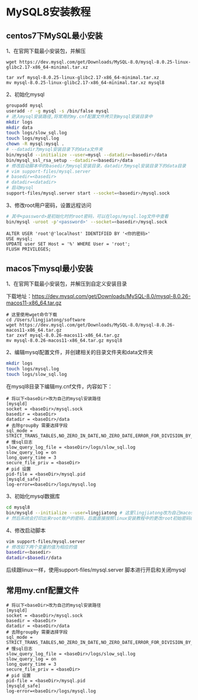# MySQL8安装教程

## centos7下MySQL最小安装

1、在官网下载最小安装包，并解压

```shell
wget https://dev.mysql.com/get/Downloads/MySQL-8.0/mysql-8.0.25-linux-glibc2.17-x86_64-minimal.tar.xz

tar xvf mysql-8.0.25-linux-glibc2.17-x86_64-minimal.tar.xz
mv mysql-8.0.25-linux-glibc2.17-x86_64-minimal.tar.xz mysql8
```

2、初始化mysql

```bash
groupadd mysql
useradd -r -g mysql -s /bin/false mysql
# 进入mysql安装路径,将常用的my.cnf配置文件拷贝到mysql安装目录中
mkdir logs
mkdir data
touch logs/slow_sql.log
touch logs/mysql.log
chown -R mysql:mysql .
# --datadir为mysql安装目录下的data文件夹
bin/mysqld --initialize --user=mysql --datadir=<basedir>/data
bin/mysql_ssl_rsa_setup --datadir=<basedir>/data
# 修改启动脚本中的basedir为mysql安装目录，datadir为mysql安装目录下的data目录
# vim support-files/mysql.server
# basedir=<basedir>
# datadir=<datadir>
# 启动mysql
support-files/mysql.server start --socket=<basedir>/mysql.sock
```

3、修改root用户密码，设置远程访问

```bash
# 其中<password>是初始化时的root密码，可以在logs/mysql.log文件中查看
bin/mysql -uroot -p'<password>' --socket=<basedir>/mysql.sock
```

```mysql
ALTER USER 'root'@'localhost' IDENTIFIED BY '<你的密码>'
USE mysql;
UPDATE user SET Host = '%' WHERE User = 'root';
FLUSH PRIVILEGES;
```

## macos下mysql最小安装

1、在官网下载最小安装包，并解压到自定义安装目录

下载地址：https://dev.mysql.com/get/Downloads/MySQL-8.0/mysql-8.0.26-macos11-x86_64.tar.gz

```shell
# 这里使用wget命令下载
cd /Users/lingjiatong/software
wget https://dev.mysql.com/get/Downloads/MySQL-8.0/mysql-8.0.26-macos11-x86_64.tar.gz
tar zxvf mysql-8.0.26-macos11-x86_64.tar.gz
mv mysql-8.0.26-macos11-x86_64.tar.gz mysql8
```

2、编辑mysql配置文件，并创建相关的目录文件夹和data文件夹

```bash
mkdir logs
touch logs/mysql.log
touch logs/slow_sql.log
```

在mysql8目录下编辑my.cnf文件，内容如下：

```mysql
# 将以下<baseDir>改为自己的mysql安装路径
[mysqld]
socket = <baseDir>/mysql.sock
basedir = <baseDir>
datadir = <baseDir>/data
# 去除groupBy 需要选择字段
sql_mode = STRICT_TRANS_TABLES,NO_ZERO_IN_DATE,NO_ZERO_DATE,ERROR_FOR_DIVISION_BY_ZERO,NO_ENGINE_SUBSTITUTION
# 慢sql日志
slow_query_log_file = <baseDir>/logs/slow_sql.log
slow_query_log = on
long_query_time = 3
secure_file_priv = <baseDir>
# pid 设置
pid-file = <baseDir>/mysql.pid
[mysqld_safe]
log-error=<baseDir>/logs/mysql.log
```

3、初始化mysql数据库

```bash
cd mysql8
bin/mysqld --initialize --user=lingjiatong # 这里lingjiatong改为自己macos用户名
# 然后系统会打印出来root账户的密码，后面直接按照linux安装教程中的更改root初始密码的流程就完成了
```

4、修改启动脚本

```bash
vim support-files/mysql.server
# 修改如下两个变量的值为相应的值
basedir=<basedir>
datadir=$basedir/data
```

后续跟linux一样，使用support-files/mysql.server 脚本进行开启和关闭mysql



## 常用my.cnf配置文件

```mysql
# 将以下<baseDir>改为自己的mysql安装路径
[mysqld]
socket = <baseDir>/mysql.sock
basedir = <baseDir>
datadir = <baseDir>/data
# 去除groupBy 需要选择字段
sql_mode = STRICT_TRANS_TABLES,NO_ZERO_IN_DATE,NO_ZERO_DATE,ERROR_FOR_DIVISION_BY_ZERO,NO_ENGINE_SUBSTITUTION
# 慢sql日志
slow_query_log_file = <baseDir>/logs/slow_sql.log
slow_query_log = on
long_query_time = 3
secure_file_priv = <baseDir>
# pid 设置
pid-file = <baseDir>/mysql.pid
[mysqld_safe]
log-error=<baseDir>/logs/mysql.log
```

